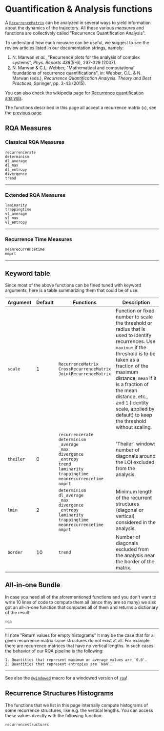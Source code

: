# Quantification & Analysis functions
A [`RecurrenceMatrix`](@ref) can be analyzed in several ways to yield information about the dynamics of the trajectory. All these various *measures* and functions are collectively called "Recurrence Quantification Analysis".

To understand how each measure can be useful, we suggest to see the review articles listed in our documentation strings, namely:

1. N. Marwan *et al.*, "Recurrence plots for the analysis of complex systems", *Phys. Reports 438*(5-6), 237-329 (2007).
2. N. Marwan & C.L. Webber, "Mathematical and computational foundations of recurrence quantifications", in: Webber, C.L. & N. Marwan (eds.), *Recurrence Quantification Analysis. Theory and Best Practices*, Springer, pp. 3-43 (2015).

You can also check the wikipedia page for [Recurrence quantification analysis](https://en.wikipedia.org/wiki/Recurrence_quantification_analysis).

The functions described in this page all accept a recurrence matrix (`x`), see the [previous page](rplots).

## RQA Measures
### Classical RQA Measures
```@docs
recurrencerate
determinism
dl_average
dl_max
dl_entropy
divergence
trend
```
---

### Extended RQA Measures
```@docs
laminarity
trappingtime
vl_average
vl_max
vl_entropy
```
---

### Recurrence Time Measures
```@docs
meanrecurrencetime
nmprt
```
---

## Keyword table
Since most of the above functions can be fined tuned with keyword arguments, here is a table summarizing them that could be of use:


| Argument  | Default   | Functions | Description |
| --------  | --------  | --------- | -----------
| `scale`   | 1         | `RecurrenceMatrix`<br/>`CrossRecurrenceMatrix`<br/>`JointRecurrenceMatrix` | Function or fixed number to scale the threshold or radius that is used to identify recurrences. Use `maximum` if the threshold is to be taken as a fraction of the maximum distance, `mean` if it is a fraction of the mean distance, etc., and `1` (identity scale, applied by default) to keep the threshold without scaling. |
| `theiler` | 0         | `recurrencerate`<br/>`determinism`<br/>`_average`<br/>`_max`<br/>`divergence`<br/>`_entropy`<br/>`trend`<br/>`laminarity`<br/>`trappingtime`<br/> `meanrecurrencetime`<br/>`nmprt` | 'Theiler' window: number of diagonals around the LOI excluded from the analysis. |
| `lmin`    | 2         | `determinism`<br/>`dl_average`<br/>`_max`<br/>`divergence`<br/>`_entropy`<br/>`laminarity`<br/>`trappingtime`<br/> `meanrecurrencetime`<br/>`nmprt` | Minimum length of the recurrent structures (diagonal or vertical) considered in the analysis. |
| `border`  | 10        | `trend`  | Number of diagonals excluded from the analysis near the border of the matrix. |

## All-in-one Bundle
In case you need all of the aforementioned functions and you don't want to write 10 lines of code to compute them all (since they are so many) we also got an all-in-one function that computes all of them and returns a dictionary of the result!
```@docs
rqa
```
---

!!! note "Return values for empty histograms"
    It may be the case that for a given recurrence matrix some structures do not exist at all. For example there are recurrence matrices that have no vertical lengths. In such cases the behavior of our RQA pipeline is the following:

    1. Quantities that represent maximum or average values are `0.0`.
    2. Quantities that represent entropies are `NaN`.

---

See also the [`@windowed`](@ref) macro for a windowed version of [`rqa`](@def)!

## Recurrence Structures Histograms
The functions that we list in this page internally compute histograms of some recurrence
structures, like e.g. the vertical lengths. You can access these values directly
with the following function:
```@docs
recurrencestructures
```
